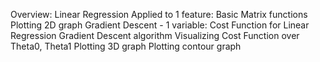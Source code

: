 Overview:
	Linear Regression Applied to 1 feature:
		Basic Matrix functions
		Plotting 2D graph
		Gradient Descent - 1 variable:
			Cost Function for Linear Regression
			Gradient Descent algorithm
		Visualizing Cost Function over Theta0, Theta1
			Plotting 3D graph
			Plotting contour graph
